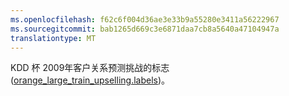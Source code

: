 ```yaml
---
ms.openlocfilehash: f62c6f004d36ae3e33b9a55280e3411a56222967
ms.sourcegitcommit: bab1265d669c3e6871daa7cb8a5640a47104947a
translationtype: MT
---
```

KDD 杯 2009年客户关系预测挑战的标志 (<a href="http://www.sigkdd.org/site/2009/files/orange_large_train_upselling.labels">orange_large_train_upselling.labels</a>)。